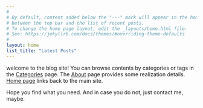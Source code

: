 ```yaml
---
#
# By default, content added below the "---" mark will appear in the home page
# between the top bar and the list of recent posts.
# To change the home page layout, edit the _layouts/home.html file.
# See: https://jekyllrb.com/docs/themes/#overriding-theme-defaults
#
layout: home
list_title: "Latest Posts"
---
```


welcome to the blog site! You can browse contents by categories or tags in the [Categories](./categories/) page. The [About](./about/) page provides some realization details. [Home page](https://www.mengxiangxi.info/) links back to the main site.

Hope you find what you need. And in case you do not, just contact me, maybe.
